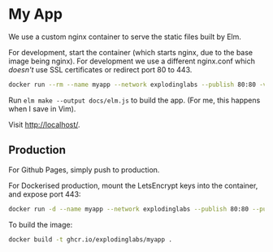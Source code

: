 # My App

We use a custom nginx container to serve the static files built by Elm.

For development, start the container (which starts nginx, due to the base image
being nginx). For development we use a different nginx.conf which *doesn't* use
SSL certificates or redirect port 80 to 443.
```sh
docker run --rm --name myapp --network explodinglabs --publish 80:80 -v ${PWD}/nginx-dev.conf:/etc/nginx/nginx.conf -v ${PWD}/docs:/usr/share/nginx/html ghcr.io/explodinglabs/myapp  |grep -v '"HEAD '
```

Run `elm make --output docs/elm.js` to build the app. (For me, this happens
when I save in Vim).

Visit [http://localhost/](http://localhost/).

## Production

For Github Pages, simply push to production.

For Dockerised production, mount the LetsEncrypt keys into the container, and
expose port 443:
```sh
docker run -d --name myapp --network explodinglabs --publish 80:80 --publish 443:443 -v /etc/letsencrypt/live/mydomain.com/fullchain.pem:/certs/fullchain.pem -v /etc/letsencrypt/live/mydomain.com/privkey.pem:/certs/privkey.pem ghcr.io/explodinglabs/myapp
```

To build the image:
```sh
docker build -t ghcr.io/explodinglabs/myapp .
```
